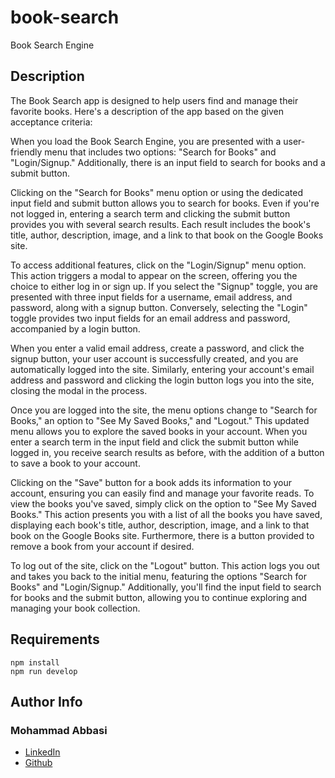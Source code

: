 
# book-search
Book Search Engine

## Description

The Book Search app is designed to help users find and manage their favorite books. Here's a description of the app based on the given acceptance criteria:

When you load the Book Search Engine, you are presented with a user-friendly menu that includes two options: "Search for Books" and "Login/Signup." Additionally, there is an input field to search for books and a submit button.

Clicking on the "Search for Books" menu option or using the dedicated input field and submit button allows you to search for books. Even if you're not logged in, entering a search term and clicking the submit button provides you with several search results. Each result includes the book's title, author, description, image, and a link to that book on the Google Books site.

To access additional features, click on the "Login/Signup" menu option. This action triggers a modal to appear on the screen, offering you the choice to either log in or sign up. If you select the "Signup" toggle, you are presented with three input fields for a username, email address, and password, along with a signup button. Conversely, selecting the "Login" toggle provides two input fields for an email address and password, accompanied by a login button.

When you enter a valid email address, create a password, and click the signup button, your user account is successfully created, and you are automatically logged into the site. Similarly, entering your account's email address and password and clicking the login button logs you into the site, closing the modal in the process.

Once you are logged into the site, the menu options change to "Search for Books," an option to "See My Saved Books," and "Logout." This updated menu allows you to explore the saved books in your account. When you enter a search term in the input field and click the submit button while logged in, you receive search results as before, with the addition of a button to save a book to your account.

Clicking on the "Save" button for a book adds its information to your account, ensuring you can easily find and manage your favorite reads. To view the books you've saved, simply click on the option to "See My Saved Books." This action presents you with a list of all the books you have saved, displaying each book's title, author, description, image, and a link to that book on the Google Books site. Furthermore, there is a button provided to remove a book from your account if desired.

To log out of the site, click on the "Logout" button. This action logs you out and takes you back to the initial menu, featuring the options "Search for Books" and "Login/Signup." Additionally, you'll find the input field to search for books and the submit button, allowing you to continue exploring and managing your book collection.

## Requirements

```
npm install
npm run develop
```

## Author Info

### Mohammad Abbasi

- [LinkedIn](https://www.linkedin.com/in/mxabbasi/)
- [Github](https://github.com/Moe1362)